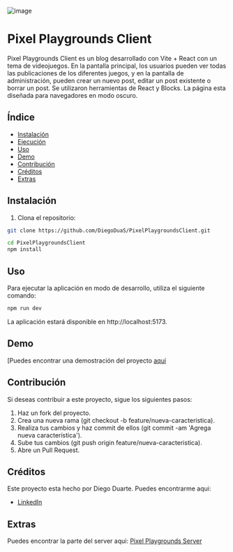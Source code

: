 ![image](https://github.com/DiegoDuaS/PixelPlaygroundsClient/assets/110642453/1a2cdcf6-44f3-42d5-859c-0f7cc8d3b7a1)

# Pixel Playgrounds Client

Pixel Playgrounds Client es un blog desarrollado con Vite + React con un tema de videojuegos. En la pantalla principal, los usuarios pueden ver todas las publicaciones de los diferentes juegos, y en la pantalla de administración, pueden crear un nuevo post, editar un post existente o borrar un post. Se utilizaron herramientas de React y Blocks. La página esta diseñada para navegadores en modo oscuro.

## Índice

- [Instalación](#instalación)
- [Ejecución](#ejecución)
- [Uso](#uso)
- [Demo](#demo)
- [Contribución](#contribución)
- [Créditos](#créditos)
- [Extras](#extras)

## Instalación

1. Clona el repositorio:

```bash
git clone https://github.com/DiegoDuaS/PixelPlaygroundsClient.git
```

```bash
cd PixelPlaygroundsClient
npm install
```

## Uso
Para ejecutar la aplicación en modo de desarrollo, utiliza el siguiente comando:

```bash
npm run dev
```

La aplicación estará disponible en http://localhost:5173.

## Demo

[Puedes encontrar una demostración del proyecto [aquí](https://main--serene-babka-58fcc3.netlify.app)

## Contribución 

Si deseas contribuir a este proyecto, sigue los siguientes pasos:

1. Haz un fork del proyecto.
2. Crea una nueva rama (git checkout -b feature/nueva-caracteristica).
3. Realiza tus cambios y haz commit de ellos (git commit -am 'Agrega nueva característica').
4. Sube tus cambios (git push origin feature/nueva-caracteristica).
5. Abre un Pull Request.

## Créditos

Este proyecto esta hecho por Diego Duarte.
Puedes encontrarme aqui: 

- [LinkedIn](www.linkedin.com/in/diego-duarte-slowing-080b1b22b)

## Extras

Puedes encontrar la parte del server aqui: [Pixel Playgrounds Server](https://github.com/DiegoDuaS/PixelPlaygroundsServer)
